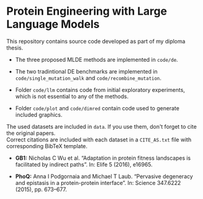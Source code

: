 # Protein Engineering with Large Language Models
This repository contains source code developed as part of my diploma thesis.

- The three proposed MLDE methods are implemented in `code/de`.

- The two tradintional DE benchmarks are implemented in `code/single_mutation_walk` and `code/recombine_mutation`.

- Folder `code/llm` contains code from initial exploratory experiments, which is not essential to any of the methods.

- Folder `code/plot` and `code/dimred` contain code used to generate included graphics.

The used datasets are included in `data`. If you use them, don't forget to cite the original papers.<br/>
Correct citations are included with each dataset in a `CITE_AS.txt` file with corresponding BibTeX template.

- **GB1:** Nicholas C Wu et al. “Adaptation in protein fitness landscapes is facilitated by
indirect paths”. In: Elife 5 (2016), e16965.

- **PhoQ:** Anna I Podgornaia and Michael T Laub. “Pervasive degeneracy and epistasis in a
protein-protein interface”. In: Science 347.6222 (2015), pp. 673–677.
